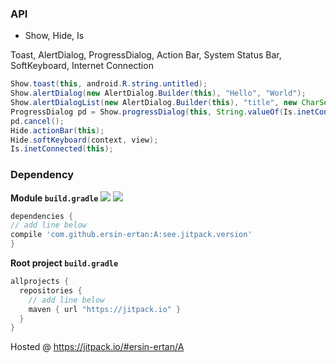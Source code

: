 ### API ###

- Show, Hide, Is

Toast, AlertDialog, ProgressDialog, Action Bar, System Status Bar, SoftKeyboard, Internet Connection
``` java
Show.toast(this, android.R.string.untitled);
Show.alertDialog(new AlertDialog.Builder(this), "Hello", "World");
Show.alertDialogList(new AlertDialog.Builder(this), "title", new CharSequence[] { "a" }, null);
ProgressDialog pd = Show.progressDialog(this, String.valueOf(Is.inetConnected(this)));
pd.cancel();
Hide.actionBar(this);
Hide.softKeyboard(context, view);
Is.inetConnected(this);
```
### Dependency ###
**Module `build.gradle`**
[![](https://jitpack.io/v/ersin-ertan/A.svg?style=flat-square)](https://jitpack.io/#ersin-ertan/A)
<a href="http://www.methodscount.com/?lib=com.github.ersin-ertan%3AA%3A1.2.1"><img src="https://img.shields.io/badge/Methods and size-core: 60 | deps: 32 | 6 KB-e91e63.svg"/></a>
``` groovy
dependencies {
// add line below
compile 'com.github.ersin-ertan:A:see.jitpack.version'
}
```
**Root project `build.gradle`**
``` groovy
allprojects {
  repositories {
    // add line below
    maven { url "https://jitpack.io" }
  }
}
```

Hosted @ https://jitpack.io/#ersin-ertan/A
